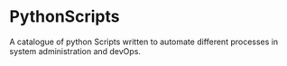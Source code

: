 # PythonScripts
A catalogue of python Scripts written to automate different processes in system administration and devOps. 
